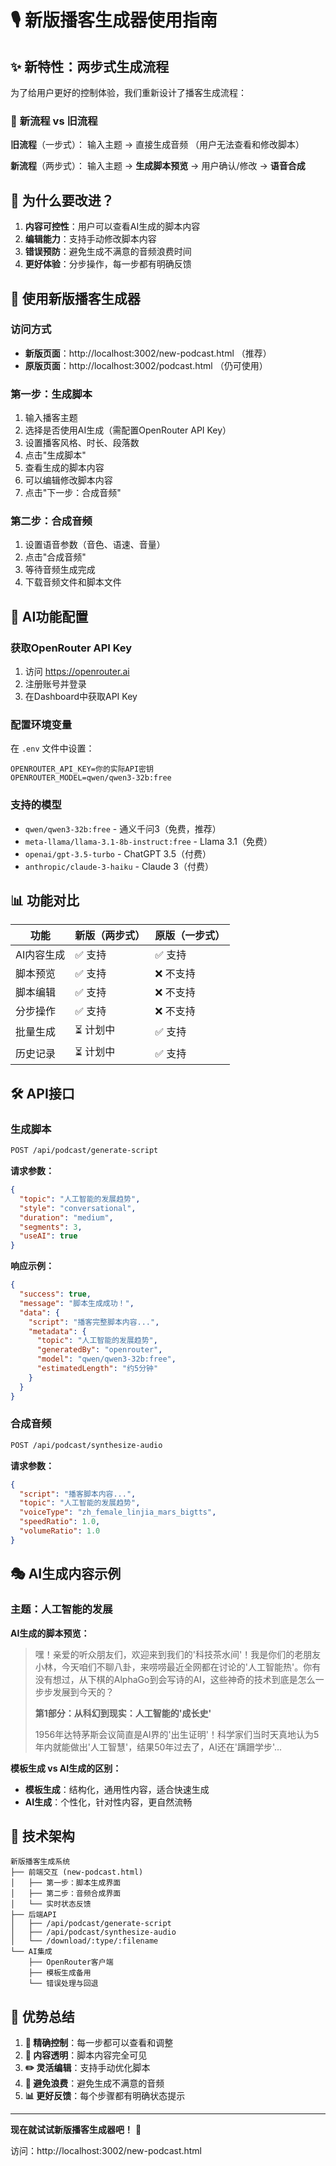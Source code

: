 # 🎙️ 新版播客生成器使用指南

## ✨ 新特性：两步式生成流程

为了给用户更好的控制体验，我们重新设计了播客生成流程：

### 🔄 **新流程 vs 旧流程**

**旧流程**（一步式）：
输入主题 → 直接生成音频 （用户无法查看和修改脚本）

**新流程**（两步式）：
输入主题 → **生成脚本预览** → 用户确认/修改 → **语音合成**

## 🎯 **为什么要改进？**

1. **内容可控性**：用户可以查看AI生成的脚本内容
2. **编辑能力**：支持手动修改脚本内容
3. **错误预防**：避免生成不满意的音频浪费时间
4. **更好体验**：分步操作，每一步都有明确反馈

## 🚀 **使用新版播客生成器**

### 访问方式
- **新版页面**：http://localhost:3002/new-podcast.html （推荐）
- **原版页面**：http://localhost:3002/podcast.html （仍可使用）

### 第一步：生成脚本
1. 输入播客主题
2. 选择是否使用AI生成（需配置OpenRouter API Key）
3. 设置播客风格、时长、段落数
4. 点击"生成脚本"
5. 查看生成的脚本内容
6. 可以编辑修改脚本内容
7. 点击"下一步：合成音频"

### 第二步：合成音频
1. 设置语音参数（音色、语速、音量）
2. 点击"合成音频"
3. 等待音频生成完成
4. 下载音频文件和脚本文件

## 🤖 **AI功能配置**

### 获取OpenRouter API Key
1. 访问 https://openrouter.ai
2. 注册账号并登录
3. 在Dashboard中获取API Key

### 配置环境变量
在 `.env` 文件中设置：
```env
OPENROUTER_API_KEY=你的实际API密钥
OPENROUTER_MODEL=qwen/qwen3-32b:free
```

### 支持的模型
- `qwen/qwen3-32b:free` - 通义千问3（免费，推荐）
- `meta-llama/llama-3.1-8b-instruct:free` - Llama 3.1（免费）
- `openai/gpt-3.5-turbo` - ChatGPT 3.5（付费）
- `anthropic/claude-3-haiku` - Claude 3（付费）

## 📊 **功能对比**

| 功能 | 新版（两步式） | 原版（一步式） |
|------|---------------|---------------|
| AI内容生成 | ✅ 支持 | ✅ 支持 |
| 脚本预览 | ✅ 支持 | ❌ 不支持 |
| 脚本编辑 | ✅ 支持 | ❌ 不支持 |
| 分步操作 | ✅ 支持 | ❌ 不支持 |
| 批量生成 | ⏳ 计划中 | ✅ 支持 |
| 历史记录 | ⏳ 计划中 | ✅ 支持 |

## 🛠️ **API接口**

### 生成脚本
```bash
POST /api/podcast/generate-script
```

**请求参数：**
```json
{
  "topic": "人工智能的发展趋势",
  "style": "conversational",
  "duration": "medium",
  "segments": 3,
  "useAI": true
}
```

**响应示例：**
```json
{
  "success": true,
  "message": "脚本生成成功！",
  "data": {
    "script": "播客完整脚本内容...",
    "metadata": {
      "topic": "人工智能的发展趋势",
      "generatedBy": "openrouter",
      "model": "qwen/qwen3-32b:free",
      "estimatedLength": "约5分钟"
    }
  }
}
```

### 合成音频
```bash
POST /api/podcast/synthesize-audio
```

**请求参数：**
```json
{
  "script": "播客脚本内容...",
  "topic": "人工智能的发展趋势",
  "voiceType": "zh_female_linjia_mars_bigtts",
  "speedRatio": 1.0,
  "volumeRatio": 1.0
}
```

## 🎭 **AI生成内容示例**

### 主题：人工智能的发展
**AI生成的脚本预览：**

> 嘿！亲爱的听众朋友们，欢迎来到我们的'科技茶水间'！我是你们的老朋友小林，今天咱们不聊八卦，来唠唠最近全网都在讨论的'人工智能热'。你有没有想过，从下棋的AlphaGo到会写诗的AI，这些神奇的技术到底是怎么一步步发展到今天的？
> 
> **第1部分：从科幻到现实：人工智能的'成长史'**
> 
> 1956年达特茅斯会议简直是AI界的'出生证明'！科学家们当时天真地认为5年内就能做出'人工智慧'，结果50年过去了，AI还在'蹒跚学步'...

**模板生成 vs AI生成的区别：**
- **模板生成**：结构化，通用性内容，适合快速生成
- **AI生成**：个性化，针对性内容，更自然流畅

## 🔧 **技术架构**

```
新版播客生成系统
├── 前端交互 (new-podcast.html)
│   ├── 第一步：脚本生成界面
│   ├── 第二步：音频合成界面
│   └── 实时状态反馈
├── 后端API
│   ├── /api/podcast/generate-script
│   ├── /api/podcast/synthesize-audio
│   └── /download/:type/:filename
└── AI集成
    ├── OpenRouter客户端
    ├── 模板生成备用
    └── 错误处理与回退
```

## 🎉 **优势总结**

1. **🎯 精确控制**：每一步都可以查看和调整
2. **📝 内容透明**：脚本内容完全可见
3. **✏️ 灵活编辑**：支持手动优化脚本
4. **🚫 避免浪费**：避免生成不满意的音频
5. **📊 更好反馈**：每个步骤都有明确状态提示

---

**现在就试试新版播客生成器吧！** 🎉

访问：http://localhost:3002/new-podcast.html
